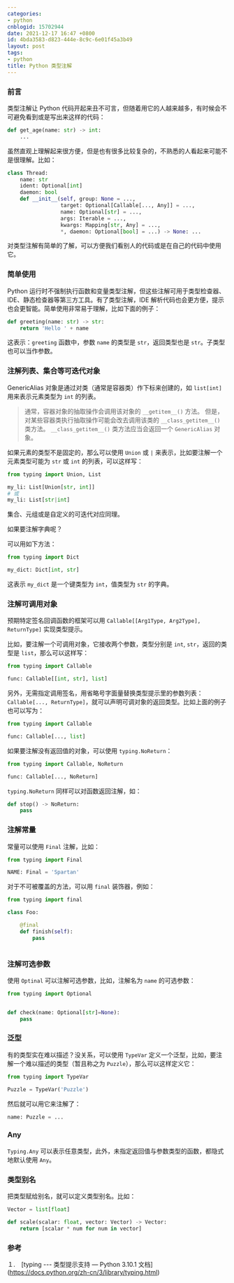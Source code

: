 ```yaml
---
categories:
- python
cnblogid: 15702944
date: 2021-12-17 16:47 +0800
id: 4bda3583-d823-444e-8c9c-6e01f45a3b49
layout: post
tags:
- python
title: Python 类型注解
---
```


### 前言

类型注解让 Python 代码开起来丑不可言，但随着用它的人越来越多，有时候会不可避免看到或是写出来这样的代码：

```python
def get_age(name: str) -> int:
    ...

```

虽然直观上理解起来很方便，但是也有很多比较复杂的，不熟悉的人看起来可能不是很理解。比如：

```python
class Thread:
    name: str
    ident: Optional[int]
    daemon: bool
    def __init__(self, group: None = ...,
                 target: Optional[Callable[..., Any]] = ...,
                 name: Optional[str] = ...,
                 args: Iterable = ...,
                 kwargs: Mapping[str, Any] = ...,
                 *, daemon: Optional[bool] = ...) -> None: ...
```

对类型注解有简单的了解，可以方便我们看别人的代码或是在自己的代码中使用它。

### 简单使用

 Python 运行时不强制执行函数和变量类型注解，但这些注解可用于类型检查器、IDE、静态检查器等第三方工具。有了类型注解，IDE 解析代码也会更方便，提示也会更智能。简单使用非常易于理解，比如下面的例子：

```python
def greeting(name: str) -> str:
    return 'Hello ' + name
```

这表示：`greeting` 函数中，参数 `name` 的类型是 `str`，返回类型也是 `str`。子类型也可以当作参数。

### 注解列表、集合等可迭代对象

GenericAlias 对象是通过对类（通常是容器类）作下标来创建的，如 `list[int] ` 用来表示元素类型为 `int` 的列表。

> 通常，容器对象的抽取操作会调用该对象的 `__getitem__()` 方法。 但是，对某些容器类执行抽取操作可能会改去调用该类的 `__class_getitem__()` 类方法。 `__class_getitem__()` 类方法应当会返回一个 `GenericAlias` 对象。

如果元素的类型不是固定的，那么可以使用 `Union` 或 `|` 来表示，比如要注解一个元素类型可能为 `str` 或 `int` 的列表，可以这样写：

```python
from typing import Union, List

my_li: List[Union[str, int]]
# 或
my_li: List[str|int]
```

集合、元组或是自定义的可迭代对应同理。

如果要注解字典呢？

可以用如下方法：

```python
from typing import Dict

my_dict: Dict[int, str]
```

这表示 `my_dict` 是一个键类型为 `int`，值类型为 `str` 的字典。

### 注解可调用对象

预期特定签名回调函数的框架可以用 `Callable[[Arg1Type, Arg2Type], ReturnType]` 实现类型提示。

比如，要注解一个可调用对象，它接收两个参数，类型分别是 `int`, `str`，返回的类型是 `list`，那么可以这样写：

```python
from typing import Callable

func: Callable[[int, str], list]
```

另外，无需指定调用签名，用省略号字面量替换类型提示里的参数列表： `Callable[..., ReturnType]`，就可以声明可调对象的返回类型。比如上面的例子也可以写为：

```python
from typing import Callable

func: Callable[..., list]
```

如果要注解没有返回值的对象，可以使用 `typing.NoReturn`：

```python
from typing import Callable, NoReturn

func: Callable[..., NoReturn]
```

`typing.NoReturn` 同样可以对函数返回注解，如：

```python
def stop() -> NoReturn:
    pass
```

### 注解常量

常量可以使用 `Final` 注解，比如：

```python
from typing import Final

NAME: Final = 'Spartan'
```

对于不可被覆盖的方法，可以用 `final` 装饰器，例如：

```python
from typing import final

class Foo:

    @final
    def finish(self):
        pass
    
```

### 注解可选参数

使用 `Optinal` 可以注解可选参数，比如，注解名为 `name` 的可选参数：

```python
from typing import Optional


def check(name: Optional[str]=None):
    pass

```

### 泛型

有的类型实在难以描述？没关系，可以使用 `TypeVar` 定义一个泛型，比如，要注解一个难以描述的类型（暂且称之为 `Puzzle`），那么可以这样定义它：

```python
from typing import TypeVar

Puzzle = TypeVar('Puzzle')
```

然后就可以用它来注解了：

```python
name: Puzzle = ...
```

### Any

`Typing.Any` 可以表示任意类型，此外，未指定返回值与参数类型的函数，都隐式地默认使用 `Any`。

### 类型别名

把类型赋给别名，就可以定义类型别名。比如：

```python
Vector = list[float]

def scale(scalar: float, vector: Vector) -> Vector:
    return [scalar * num for num in vector]
```

### 参考

１.　[typing --- 类型提示支持 — Python 3.10.1 文档]　(https://docs.python.org/zh-cn/3/library/typing.html)
